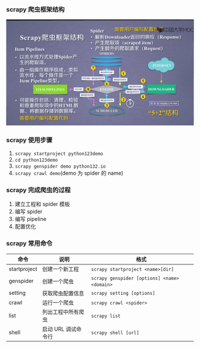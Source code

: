 ### scrapy 爬虫框架结构

![scrapy](./img/scrapy.jpg)

### scrapy 使用步骤

1. `scrapy startproject python123demo`
2. `cd python123demo`
3. `scrapy genspider demo python132.io`
4. `scrapy crawl demo`(demo 为 spider 的 name)

### scrapy 完成爬虫的过程

1. 建立工程和 spider 模板
2. 编写 spider
3. 编写 pipeline
4. 配置优化

### scrapy 常用命令

| 命令         | 说明                | 格式                                         |
| ------------ | ------------------- | -------------------------------------------- |
| startproject | 创建一个新工程      | `scrapy startproject <name>[dir]`            |
| genspider    | 创建一个爬虫        | `scrapy genspider [options] <name> <domain>` |
| setting      | 获取爬虫配置信息    | `scrapy setting [options]`                   |
| crawl        | 运行一个爬虫        | `scrapy crawl <spider>`                      |
| list         | 列出工程中所有爬虫  | `scrapy list`                                |
| shell        | 启动 URL 调试命令行 | `scrapy shell [url]`                         |
